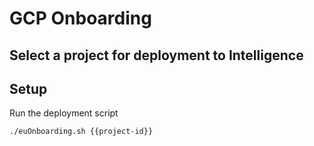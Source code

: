 # GCP Onboarding

## Select a project for deployment to Intelligence

<walkthrough-project-setup></walkthrough-project-setup>

## Setup

Run the deployment script 

```sh  
./euOnboarding.sh {{project-id}}
```
